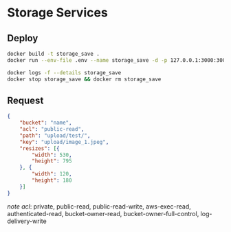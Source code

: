 # Storage Services

## Deploy

```bash
docker build -t storage_save .
docker run --env-file .env --name storage_save -d -p 127.0.0.1:3000:3000 storage_save

docker logs -f --details storage_save
docker stop storage_save && docker rm storage_save
```

## Request

```json
{
    "bucket": "name",
    "acl": "public-read",
    "path": "upload/test/",
    "key": "upload/image_1.jpeg",
    "resizes": [{
        "width": 530,
        "height": 795
    }, {
        "width": 120,
        "height": 180
    }]
}
```
*note acl*: private, public-read, public-read-write, aws-exec-read, authenticated-read, bucket-owner-read, bucket-owner-full-control, log-delivery-write
